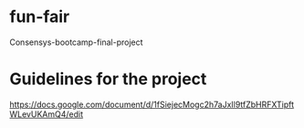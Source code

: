 # fun-fair
Consensys-bootcamp-final-project

# Guidelines for the project

https://docs.google.com/document/d/1fSiejecMogc2h7aJxIl9tfZbHRFXTipftWLevUKAmQ4/edit
